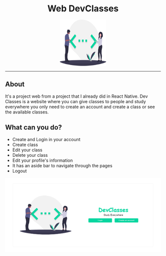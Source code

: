 <h1 style="text-align: center;">Web DevClasses</h1>

<div align="center">
  <img src="https://github.com/CauaS1/web-devclasses/blob/master/public/images/dev.svg" width="150px" height="150px" />
</div>

<hr>

<h2>About</h2>
<p>
It's a project web from a project that I already did in React Native. Dev Classes is a website where you can give classes to people and study everywhere you only need to create an account and create a class or see the available classes.
</p>

<h2>What can you do?</h2>
<ul>
  <li>Create and Login in your account</li>
  <li>Create class</li>
  <li>Edit your class</li>
  <li>Delete your class</li>
  <li>Edit your profile's information</li>
  <li>It has an aside bar to navigate through the pages</li>
  <li>Logout</li>
</ul>

  <img src=https://github.com/CauaS1/web-devclasses/blob/master/public/screenshots/initial-page.PNG /> <br>

  <!-- <img src="https://github.com/CauaS1/web-devclasses/blob/master/public/screenshots/study.PNG" />
  <br>

  <img src="https://github.com/CauaS1/web-devclasses/blob/master/public/screenshots/give-class.PNG" />
  <br>

  <img src="https://github.com/CauaS1/web-devclasses/blob/master/public/screenshots/profile.PNG" /> -->


